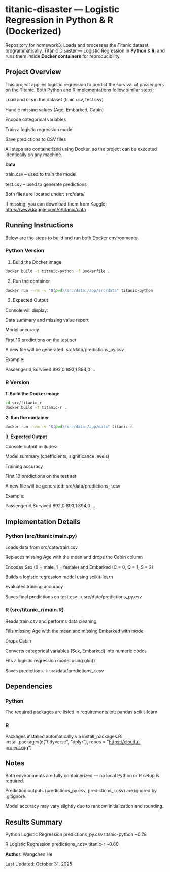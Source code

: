 # titanic-disaster — Logistic Regression in Python & R (Dockerized)
Repository for homework3. Loads and processes the Titanic dataset programmatically.
Titanic Disaster — Logistic Regression in **Python** & **R**, and runs them inside **Docker containers** for reproducibility.

## Project Overview

This project applies logistic regression to predict the survival of passengers on the Titanic.
Both Python and R implementations follow similar steps:

Load and clean the dataset (train.csv, test.csv)

Handle missing values (Age, Embarked, Cabin)

Encode categorical variables

Train a logistic regression model

Save predictions to CSV files

All steps are containerized using Docker, so the project can be executed identically on any machine.

**Data**

train.csv – used to train the model

test.csv – used to generate predictions

Both files are located under:
src/data/

If missing, you can download them from Kaggle:
https://www.kaggle.com/c/titanic/data

## Running Instructions

Below are the steps to build and run both Docker environments.

### Python Version

1. Build the Docker image

```bash
docker build -t titanic-python -f Dockerfile .
```

2. Run the container

```bash
docker run --rm -v "$(pwd)/src/data:/app/src/data" titanic-python
```



3. Expected Output

Console will display:

Data summary and missing value report

Model accuracy

First 10 predictions on the test set

A new file will be generated:
src/data/predictions_py.csv

Example:

PassengerId,Survived
892,0
893,1
894,0
...

### R Version

**1. Build the Docker image**

```bash
cd src/titanic_r
docker build -t titanic-r .
```


**2. Run the container**

```bash
docker run --rm -v "$(pwd)/src/data:/app/data" titanic-r
```

**3. Expected Output**

Console output includes:

Model summary (coefficients, significance levels)

Training accuracy

First 10 predictions on the test set

A new file will be generated:
src/data/predictions_r.csv

Example:

PassengerId,Survived
892,0
893,1
894,0
...

## Implementation Details

### Python (src/titanic/main.py)

Loads data from src/data/train.csv

Replaces missing Age with the mean and drops the Cabin column

Encodes Sex (0 = male, 1 = female) and Embarked (C = 0, Q = 1, S = 2)

Builds a logistic regression model using scikit-learn

Evaluates training accuracy

Saves final predictions on test.csv → src/data/predictions_py.csv

### R (src/titanic_r/main.R)

Reads train.csv and performs data cleaning

Fills missing Age with the mean and missing Embarked with mode

Drops Cabin

Converts categorical variables (Sex, Embarked) into numeric codes

Fits a logistic regression model using glm()

Saves predictions → src/data/predictions_r.csv

## Dependencies

### Python

The required packages are listed in requirements.txt:
pandas
scikit-learn

### R

Packages installed automatically via install_packages.R:
install.packages(c("tidyverse", "dplyr"), repos = "https://cloud.r-project.org")

## Notes

Both environments are fully containerized — no local Python or R setup is required.

Prediction outputs (predictions_py.csv, predictions_r.csv) are ignored by .gitignore.

Model accuracy may vary slightly due to random initialization and rounding.

## Results Summary 

Python	Logistic Regression	predictions_py.csv	titanic-python	~0.78

R	Logistic Regression	predictions_r.csv	titanic-r	~0.80

**Author**: Wangchen He

Last Updated: October 31, 2025
